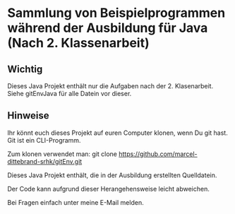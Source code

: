 # Sammlung von Beispielprogrammen während der Ausbildung für Java (Nach 2. Klassenarbeit)

## Wichtig

Dieses Java Projekt enthält nur die Aufgaben nach der 2. Klasenarbeit.
Siehe gitEnvJava für alle Datein vor dieser.

## Hinweise

Ihr könnt euch dieses Projekt auf euren Computer klonen, wenn Du git hast. Git ist ein CLI-Programm.

Zum klonen verwendet man:
git clone https://github.com/marcel-dittebrand-srhk/gitEnv.git

Dieses Java Projekt enthält, die in der Ausbildung erstellten Quelldatein.

Der Code kann aufgrund dieser Herangehensweise leicht abweichen.

Bei Fragen einfach unter meine E-Mail melden.
